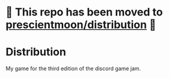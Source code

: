 # 🚧 This repo has been moved to [prescientmoon/distribution](https://github.com/prescientmoon/distribution) 🚧
# Distribution

My game for the third edition of the discord game jam.
